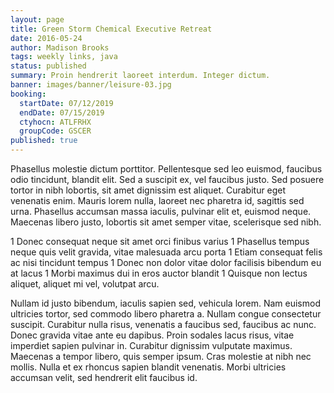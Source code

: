 ```yaml
---
layout: page
title: Green Storm Chemical Executive Retreat
date: 2016-05-24
author: Madison Brooks
tags: weekly links, java
status: published
summary: Proin hendrerit laoreet interdum. Integer dictum.
banner: images/banner/leisure-03.jpg
booking:
  startDate: 07/12/2019
  endDate: 07/15/2019
  ctyhocn: ATLFRHX
  groupCode: GSCER
published: true
---
```

Phasellus molestie dictum porttitor. Pellentesque sed leo euismod, faucibus odio tincidunt, blandit elit. Sed a suscipit ex, vel faucibus justo. Sed posuere tortor in nibh lobortis, sit amet dignissim est aliquet. Curabitur eget venenatis enim. Mauris lorem nulla, laoreet nec pharetra id, sagittis sed urna. Phasellus accumsan massa iaculis, pulvinar elit et, euismod neque. Maecenas libero justo, lobortis sit amet semper vitae, scelerisque sed nibh.

1 Donec consequat neque sit amet orci finibus varius
1 Phasellus tempus neque quis velit gravida, vitae malesuada arcu porta
1 Etiam consequat felis ac nisi tincidunt tempus
1 Donec non dolor vitae dolor facilisis bibendum eu at lacus
1 Morbi maximus dui in eros auctor blandit
1 Quisque non lectus aliquet, aliquet mi vel, volutpat arcu.

Nullam id justo bibendum, iaculis sapien sed, vehicula lorem. Nam euismod ultricies tortor, sed commodo libero pharetra a. Nullam congue consectetur suscipit. Curabitur nulla risus, venenatis a faucibus sed, faucibus ac nunc. Donec gravida vitae ante eu dapibus. Proin sodales lacus risus, vitae imperdiet sapien pulvinar in. Curabitur dignissim vulputate maximus. Maecenas a tempor libero, quis semper ipsum. Cras molestie at nibh nec mollis. Nulla et ex rhoncus sapien blandit venenatis. Morbi ultricies accumsan velit, sed hendrerit elit faucibus id.
